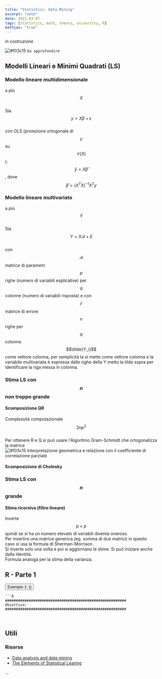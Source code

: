```yaml
---
title: "Statistics: Data Mining"
excerpt: "note"
date: 2021-03-07
tags: [statistics, math, theory, university, R]
mathjax: "true"
---
```


*in costruzione*

![#f03c15](https://via.placeholder.com/15/f03c15/000000?text=+) `Da approfondire`



## Modelli Lineari e Minimi Quadrati (LS)

### Modello lineare multidimensionale
a più $$X$$  
Sia $$y=X\beta+\epsilon$$  
con OLS (proiezione ortogonale di $$y$$ su $$\mathcal{C}(X)$$):  
$$\hat{y}=X\hat{\beta}$$, dove $$\hat{\beta}=(X^T X)^{-1}X^T y$$

### Modello lineare multivariato
a più $$Y$$  
Sia $$Y=X\mathcal{B}+E$$  
con $$\mathcal{B}$$ matrice di parametri $$p$$ righe (numero di variabili esplicative) per $$q$$ colonne (numero di variabili risposta) e 
con $$\mathcal{E}$$ matrice di errore $$n$$ righe per $$q$$ colonne.  
$$\tilde{Y_i}$$ come vettore colonna, per semplicità la si mette come vettore colonna e la variabile multivariata è espressa dalle righe della Y metto la tilde sopra per identificare la riga messa in colonna.

### Stima LS con $$n$$ non troppo grande

#### Scomposizione QR
Complessità computazionale $$2np^2$$  
Per ottenere R e Q si può usare l'Algoritmo Gram-Schmidt che ortogonalizza la matrice  
![#f03c15](https://via.placeholder.com/15/c5f015/000000?text=+) Interpretazione geometrica e relazione con il coefficiente di correlazione parziale

#### Scomposizione di Cholesky

### Stima LS con $$n$$ grande

#### Stima ricorsiva (filtro lineare)
Inverte $$p \times p$$ quindi se si ha un numero elevato di variabili diventa oneroso.  
Per invertire una matrice generica (eg. somma di due matrici) in questo caso si usa la formula di Sherman-Morrison.  
Si inverte solo una volta e poi si aggiornano le stime. Si può iniziare anche dalla Identità.  
Formula analoga per la stima della varianza.  

<!--- 
### Esercizi

##### AS, ES. 2.8
Complete the details of the statements at the end of section 2.2.2 by calculating $$s^2$$ and standard errors, using (2.10) or any other method.

##### AS, ES. 2.9 
Check the correctness of the Sherman-Morrison formula (A.2).

##### AS, ES. 2.10
Check the correctness of the formulas provided by recursive updating of the least squares estimates.

##### AS, ES. 2.11
Prove (2.24).

##### AS, ES. 2.12
What is the difference between the confidence interval of the value of the function and the prediction interval, both relative to the next observation?

--->



## R - Parte 1
<button class="collapsible" id="es001">Esempio 1: ()</button>
<div class="content" id="es001R" markdown="1">

	```R
	########################################################
	Obiettivo: 
	########################################################
	
</div>

&nbsp;
&nbsp;





## Utili

### Risorse
- [Data analysis and data mining](http://azzalini.stat.unipd.it/Book-DM/index.html)
- [The Elements of Statistical Learing](https://web.stanford.edu/~hastie/ElemStatLearn/printings/ESLII_print12_toc.pdf)



...
